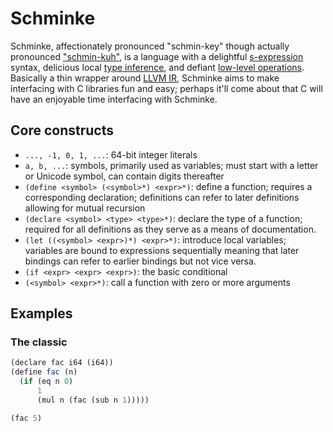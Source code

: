 # Schminke
Schminke, affectionately pronounced "schmin-key" though actually pronounced
["schmin-kuh"](https://translate.google.com/#de/en/Schminke), is a language with a delightful
[s-expression](https://en.wikipedia.org/wiki/S-expression) syntax, delicious local [type
inference](https://en.wikipedia.org/wiki/Type_inference), and defiant [low-level
operations](https://en.wikipedia.org/wiki/Low-level_programming_language). Basically a thin wrapper
around [LLVM IR](http://llvm.org/docs/LangRef.html), Schminke aims to make interfacing with C
libraries fun and easy; perhaps it'll come about that C will have an enjoyable time interfacing
with Schminke.

## Core constructs
* `..., -1, 0, 1, ...`: 64-bit integer literals
* `a, b, ...`: symbols, primarily used as variables; must start with a letter or
  Unicode symbol, can contain digits thereafter
* `(define <symbol> (<symbol>*) <expr>*)`: define a function; requires a corresponding declaration;
  definitions can refer to later definitions allowing for mutual recursion
* `(declare <symbol> <type> <type>*)`: declare the type of a function; required for all definitions
  as they serve as a means of documentation.
* `(let ((<symbol> <expr>)*) <expr>*)`: introduce local variables; variables are bound to
  expressions sequentially meaning that later bindings can refer to earlier bindings but not vice
  versa.
* `(if <expr> <expr> <expr>)`: the basic conditional
* `(<symbol> <expr>*)`: call a function with zero or more arguments

## Examples

### The classic
```scheme
(declare fac i64 (i64))
(define fac (n)
  (if (eq n 0)
      1
      (mul n (fac (sub n 1)))))

(fac 5)
```
